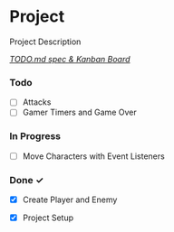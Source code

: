 # Project

Project Description

<em>[TODO.md spec & Kanban Board](https://bit.ly/3fCwKfM)</em>

### Todo

- [ ] Attacks  
- [ ] Gamer Timers and Game Over  

### In Progress

- [ ] Move Characters with Event Listeners  

### Done ✓

- [x] Create Player and Enemy  
- [x] Project Setup  

